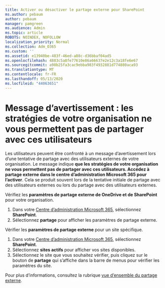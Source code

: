 ```yaml
---
title: Activer ou désactiver le partage externe pour SharePoint
ms.author: pebaum
author: pebaum
manager: pamgreen
ms.audience: Admin
ms.topic: article
ROBOTS: NOINDEX, NOFOLLOW
localization_priority: Normal
ms.collection: Adm_O365
ms.custom: ''
ms.assetid: e13940be-483f-46ed-a88c-d36bbaf04ad5
ms.openlocfilehash: 4883c5a8fe77610e86a66637e2e12c3a18fe6e67
ms.sourcegitcommit: a98b25fa3cac9ebba983f4932881d774880aca93
ms.translationtype: MT
ms.contentlocale: fr-FR
ms.lasthandoff: 05/13/2020
ms.locfileid: "44063651"
---
```

# <a name="warning-message-your-organizations-policies-dont-allow-you-to-share-with-these-users"></a>Message d’avertissement : les stratégies de votre organisation ne vous permettent pas de partager avec ces utilisateurs

Les utilisateurs peuvent être confronté à un message d’avertissement lors d’une tentative de partage avec des utilisateurs externes de votre organisation. Le message indique **que les stratégies de votre organisation ne vous permettent pas de partager avec ces utilisateurs. Accédez à partage externe dans le centre d’administration Microsoft 365 pour l’activer**. Cela se produit souvent lors de la tentative initiale de partage avec des utilisateurs externes ou lors du partage avec des utilisateurs externes.

Vérifiez les **paramètres de partage externe de OneDrive et de SharePoint** pour votre organisation.

1. Dans votre [Centre d’administration Microsoft 365](https://admin.microsoft.com/AdminPortal/Home#/homepage">https://admin.microsoft.com/), sélectionnez **SharePoint**.
3. Sélectionnez **partage** pour afficher les paramètres de partage externe.

Vérifier les **paramètres de partage externe** pour un site spécifique.

1. Dans votre [Centre d’administration Microsoft 365](https://admin.microsoft.com/AdminPortal/Home#/homepage">https://admin.microsoft.com/), sélectionnez **SharePoint**.
2. Sélectionnez **sites actifs** pour afficher vos sites disponibles.
3. Sélectionnez le site que vous souhaitez vérifier, puis cliquez sur le bouton de **partage** qui s’affiche dans la barre de menus pour vérifier les paramètres du site.

Pour plus d’informations, consultez la rubrique [vue d’ensemble du partage externe](https://docs.microsoft.com/sharepoint/external-sharing-overview).